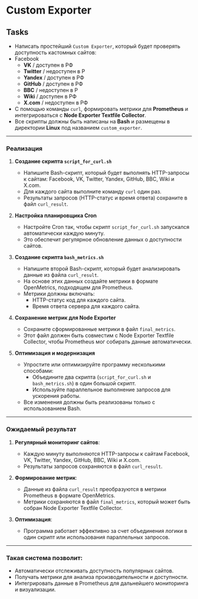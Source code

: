 # Custom Exporter


## Tasks

- Написать простейший `Custom Exporter`, который будет проверять доступность кастомных сайтов:
- Facebook
   - **VK**       / доступен в РФ
   - **Twitter**  / недоступен в Р
   - **Yandex**   / доступен в РФ
   - **GitHub**   / доступен в РФ
   - **BBC**      / недоступен в Р
   - **Wiki**     / доступен в РФ
   - **X.com**    / недоступен в РФ
- С помощью команды `curl`, формировать метрики для **Prometheus** и интегрироваться с **Node Exporter Textfile Collector**.
- Все скрипты должны быть написаны на **Bash** и размещены в директории **Linux** под названием `custom_exporter`.

---

### Реализация

1. **Создание скрипта `script_for_curl.sh`**
   - Напишите Bash-скрипт, который будет выполнять HTTP-запросы к сайтам: Facebook, VK, Twitter, Yandex, GitHub, BBC, Wiki и X.com.
   - Для каждого сайта выполните команду `curl` один раз.
   - Результаты запросов (HTTP-статус и время ответа) сохраните в файл `curl_result`.

2. **Настройка планировщика Cron**
   - Настройте Cron так, чтобы скрипт `script_for_curl.sh` запускался автоматически каждую минуту.
   - Это обеспечит регулярное обновление данных о доступности сайтов.

3. **Создание скрипта `bash_metrics.sh`**
   - Напишите второй Bash-скрипт, который будет анализировать данные из файла `curl_result`.
   - На основе этих данных создайте метрики в формате OpenMetrics, подходящем для Prometheus.
   - Метрики должны включать:
     - HTTP-статус код для каждого сайта.
     - Время ответа сервера для каждого сайта.

4. **Сохранение метрик для Node Exporter**
   - Сохраните сформированные метрики в файл `final_metrics`.
   - Этот файл должен быть совместим с Node Exporter Textfile Collector, чтобы Prometheus мог собирать данные автоматически.

5. **Оптимизация и модернизация**
   - Упростите или оптимизируйте программу несколькими способами:
     - Объедините два скрипта (`script_for_curl.sh` и `bash_metrics.sh`) в один большой скрипт.
     - Используйте параллельное выполнение запросов для ускорения работы.
   - Все изменения должны быть реализованы только с использованием Bash.

---

### Ожидаемый результат

1. **Регулярный мониторинг сайтов**:
   - Каждую минуту выполняются HTTP-запросы к сайтам Facebook, VK, Twitter, Yandex, GitHub, BBC, Wiki и X.com.
   - Результаты запросов сохраняются в файл `curl_result`.

2. **Формирование метрик**:
   - Данные из файла `curl_result` преобразуются в метрики Prometheus в формате OpenMetrics.
   - Метрики сохраняются в файл `final_metrics`, который может быть собран Node Exporter Textfile Collector.

3. **Оптимизация**:
   - Программа работает эффективно за счет объединения логики в один скрипт или использования параллельных запросов.

---

### Такая система позволит:
- Автоматически отслеживать доступность популярных сайтов.
- Получать метрики для анализа производительности и доступности.
- Интегрировать данные в Prometheus для дальнейшего мониторинга и визуализации.
